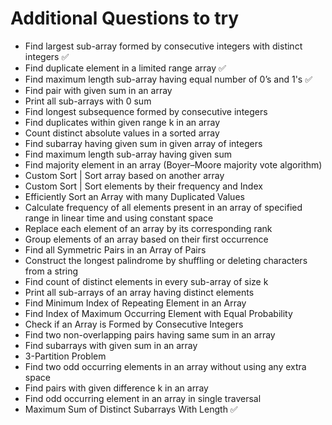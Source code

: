 <h1>Additional Questions to try</h1>
<ul>
<li>Find largest sub-array formed by consecutive integers with distinct integers ✅</li>
<li>Find duplicate element in a limited range array ✅</li>
<li>Find maximum length sub-array having equal number of 0’s and 1's ✅</li>
<li>Find pair with given sum in an array</li>
<li>Print all sub-arrays with 0 sum</li>
<li>Find longest subsequence formed by consecutive integers</li>
<li>Find duplicates within given range k in an array</li>
<li>Count distinct absolute values in a sorted array</li>
<li>Find subarray having given sum in given array of integers</li>
<li>Find maximum length sub-array having given sum</li>
<li>Find majority element in an array (Boyer–Moore majority vote algorithm)</li>
<li>Custom Sort | Sort array based on another array</li>
<li>Custom Sort | Sort elements by their frequency and Index</li>
<li>Efficiently Sort an Array with many Duplicated Values</li>
<li>Calculate frequency of all elements present in an array of specified range in linear time and using constant space</li>
<li>Replace each element of an array by its corresponding rank</li>
<li>Group elements of an array based on their first occurrence</li>
<li>Find all Symmetric Pairs in an Array of Pairs</li>
<li>Construct the longest palindrome by shuffling or deleting characters from a string</li>
<li>Find count of distinct elements in every sub-array of size k</li>
<li>Print all sub-arrays of an array having distinct elements</li>
<li>Find Minimum Index of Repeating Element in an Array</li>
<li>Find Index of Maximum Occurring Element with Equal Probability</li>
<li>Check if an Array is Formed by Consecutive Integers</li>
<li>Find two non-overlapping pairs having same sum in an array</li>
<li>Find subarrays with given sum in an array</li>
<li>3-Partition Problem</li>
<li>Find two odd occurring elements in an array without using any extra space</li>
<li>Find pairs with given difference k in an array</li>
<li>Find odd occurring element in an array in single traversal</li>
<li>Maximum Sum of Distinct Subarrays With Length ✅</li>

</ul>
